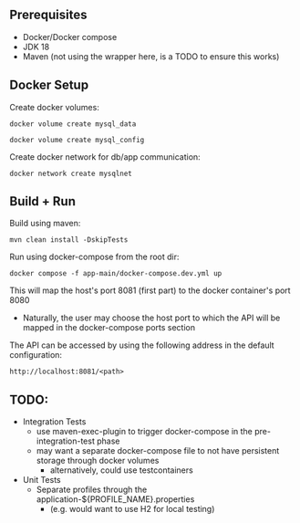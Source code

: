 ## Prerequisites

- Docker/Docker compose
- JDK 18
- Maven (not using the wrapper here, is a TODO to ensure this works)
 
## Docker Setup

Create docker volumes:

    docker volume create mysql_data

    docker volume create mysql_config

Create docker network for db/app communication:

    docker network create mysqlnet

## Build + Run

Build using maven:

    mvn clean install -DskipTests

Run using docker-compose from the root dir:

    docker compose -f app-main/docker-compose.dev.yml up

This will map the host's port 8081 (first part) to the docker container's port 8080

- Naturally, the user may choose the host port to which the API will be mapped in the docker-compose ports section

The API can be accessed by using the following address in the default configuration:

    http://localhost:8081/<path>

## TODO:

- Integration Tests
  - use maven-exec-plugin to trigger docker-compose in the pre-integration-test phase
  - may want a separate docker-compose file to not have persistent storage through docker volumes
    - alternatively, could use testcontainers
- Unit Tests
  - Separate profiles through the application-${PROFILE_NAME}.properties
    - (e.g. would want to use H2 for local testing)